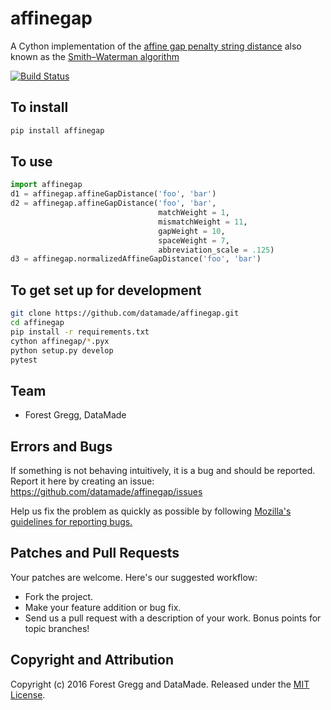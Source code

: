 affinegap
=========

A Cython implementation of the [affine gap penalty string distance](http://en.wikipedia.org/wiki/Gap_penalty#Affine_Gap_Penalty) also known as the [Smith–Waterman algorithm](http://en.wikipedia.org/wiki/Smith%E2%80%93Waterman_algorithm)

[![Build Status](https://travis-ci.org/datamade/affinegap.svg?branch=master)](https://travis-ci.org/datamade/affinegap)

## To install
```bash
pip install affinegap
```

## To use
```python
import affinegap
d1 = affinegap.affineGapDistance('foo', 'bar')
d2 = affinegap.affineGapDistance('foo', 'bar',
                                 matchWeight = 1,
                                 mismatchWeight = 11,
                                 gapWeight = 10,
                                 spaceWeight = 7,
                                 abbreviation_scale = .125)
d3 = affinegap.normalizedAffineGapDistance('foo', 'bar')
```

## To get set up for development
```bash
git clone https://github.com/datamade/affinegap.git
cd affinegap
pip install -r requirements.txt
cython affinegap/*.pyx
python setup.py develop
pytest
```

## Team

* Forest Gregg, DataMade

## Errors and Bugs

If something is not behaving intuitively, it is a bug and should be reported.
Report it here by creating an issue: https://github.com/datamade/affinegap/issues

Help us fix the problem as quickly as possible by following [Mozilla's guidelines for reporting bugs.](https://developer.mozilla.org/en-US/docs/Mozilla/QA/Bug_writing_guidelines#General_Outline_of_a_Bug_Report)

## Patches and Pull Requests

Your patches are welcome. Here's our suggested workflow:

* Fork the project.
* Make your feature addition or bug fix.
* Send us a pull request with a description of your work. Bonus points for topic branches!

## Copyright and Attribution

Copyright (c) 2016 Forest Gregg and DataMade. Released under the [MIT License](https://github.com/datamade/affinegap/blob/master/LICENSE).
